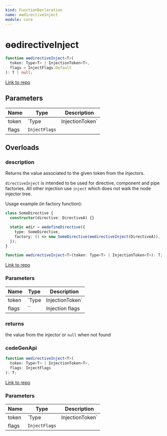 ```yaml
---
kind: FunctionDeclaration
name: ɵɵdirectiveInject
module: core
---
```


# ɵɵdirectiveInject

```ts
function ɵɵdirectiveInject<T>(
  token: Type<T> | InjectionToken<T>,
  flags = InjectFlags.Default
): T | null;
```

[Link to repo](https://github.com/timdeschryver/angular/blob/master/packages/core/src/render3/instructions/di.ts#L41-L50)

## Parameters

| Name  | Type          | Description        |
| ----- | ------------- | ------------------ |
| token | `Type<T>      | InjectionToken<T>` |  |
| flags | `InjectFlags` |                    |

## Overloads

### description

Returns the value associated to the given token from the injectors.

`directiveInject` is intended to be used for directive, component and pipe factories.
All other injection use `inject` which does not walk the node injector tree.

Usage example (in factory function):

```ts
class SomeDirective {
  constructor(directive: DirectiveA) {}

  static ɵdir = ɵɵdefineDirective({
    type: SomeDirective,
    factory: () => new SomeDirective(ɵɵdirectiveInject(DirectiveA)),
  });
}
```

```ts
function ɵɵdirectiveInject<T>(token: Type<T> | InjectionToken<T>): T;
```

[Link to repo](https://github.com/timdeschryver/angular/blob/master/packages/core/src/render3/instructions/di.ts#L39-L39)

### Parameters

| Name  | Type     | Description        |
| ----- | -------- | ------------------ |
| token | `Type<T> | InjectionToken<T>` | the type or token to inject |
| flags | ``       | Injection flags    |

### returns

the value from the injector or `null` when not found

### codeGenApi

```ts
function ɵɵdirectiveInject<T>(
  token: Type<T> | InjectionToken<T>,
  flags: InjectFlags
): T;
```

[Link to repo](https://github.com/timdeschryver/angular/blob/master/packages/core/src/render3/instructions/di.ts#L40-L40)

### Parameters

| Name  | Type          | Description        |
| ----- | ------------- | ------------------ |
| token | `Type<T>      | InjectionToken<T>` |  |
| flags | `InjectFlags` |                    |
